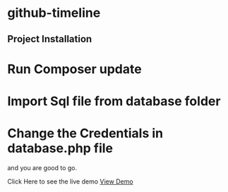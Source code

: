 # github-timeline

## Project Installation
 # Run Composer update
 # Import Sql file from database folder
 # Change the Credentials in database.php file 
 and you are good to go.
 
 Click Here to see the live demo <a href="https://www.holidaytravelzone.com/htz_timeline">View Demo</a>
